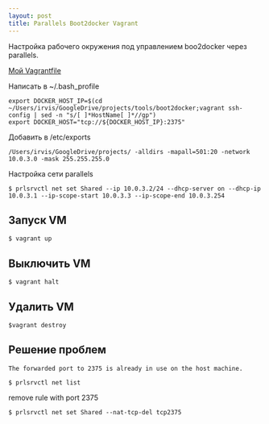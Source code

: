 ```yaml
---
layout: post
title: Parallels Boot2docker Vagrant
---
```

Настройка рабочего окружения под управлением boo2docker через parallels.

[Мой Vagrantfile](https://github.com/iMega/boot2docker)

Написать в ~/.bash_profile

```
export DOCKER_HOST_IP=$(cd ~/Users/irvis/GoogleDrive/projects/tools/boot2docker;vagrant ssh-config | sed -n "s/[ ]*HostName[ ]*//gp")
export DOCKER_HOST="tcp://${DOCKER_HOST_IP}:2375"
```

Добавить в /etc/exports

```
/Users/irvis/GoogleDrive/projects/ -alldirs -mapall=501:20 -network 10.0.3.0 -mask 255.255.255.0
```

Настройка сети parallels

```
$ prlsrvctl net set Shared --ip 10.0.3.2/24 --dhcp-server on --dhcp-ip 10.0.3.1 --ip-scope-start 10.0.3.3 --ip-scope-end 10.0.3.254
```

## Запуск VM
```
$ vagrant up
```
## Выключить VM
```
$ vagrant halt
```
## Удалить VM
```
$vagrant destroy
```
## Решение проблем
`The forwarded port to 2375 is already in use on the host machine.`

```
$ prlsrvctl net list
```
remove rule with port 2375

```
$ prlsrvctl net set Shared --nat-tcp-del tcp2375
```
